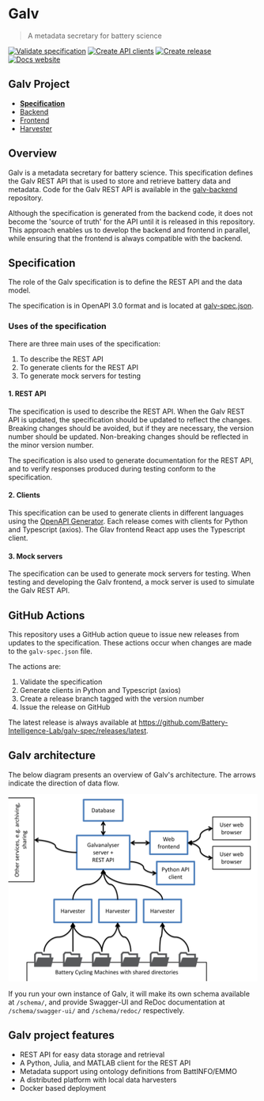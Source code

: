 # Galv
> A metadata secretary for battery science

[![Validate specification](https://github.com/Battery-Intelligence-Lab/galv-spec/actions/workflows/validate.yml/badge.svg)](https://github.com/marketplace/actions/super-linter)
[![Create API clients](https://github.com/Battery-Intelligence-Lab/galv-spec/actions/workflows/clients.yml/badge.svg)](https://github.com/Battery-Intelligence-Lab/galv-spec/actions/workflows/clients.yml)
[![Create release](https://github.com/Battery-Intelligence-Lab/galv-spec/actions/workflows/create-release.yml/badge.svg)](https://github.com/Battery-Intelligence-Lab/galv-spec/actions/workflows/create-release.yml)
[![Docs website](https://github.com/Battery-Intelligence-Lab/galv-spec/actions/workflows/docs.yml/badge.svg)](https://Battery-Intelligence-Lab.github.io/galv-spec/)

## Galv Project
- [**Specification**](/Battery-Intelligence-Lab/galv-spec)
- [Backend](/Battery-Intelligence-Lab/galv-backend)
- [Frontend](/Battery-Intelligence-Lab/galv-frontend)
- [Harvester](/Battery-Intelligence-Lab/galv-harvester)

## Overview

Galv is a metadata secretary for battery science. 
This specification defines the Galv REST API that is used to store and retrieve battery data and metadata.
Code for the Galv REST API is available in the [galv-backend](/Battery-Intelligence-Lab/galv-backend) repository.

Although the specification is generated from the backend code, it does not become the 'source of truth' for the API
until it is released in this repository. 
This approach enables us to develop the backend and frontend in parallel,
while ensuring that the frontend is always compatible with the backend.

## Specification

The role of the Galv specification is to define the REST API and the data model.

The specification is in OpenAPI 3.0 format and is located at [galv-spec.json](galv-spec.json).

### Uses of the specification

There are three main uses of the specification:
1. To describe the REST API
2. To generate clients for the REST API
3. To generate mock servers for testing

#### 1. REST API

The specification is used to describe the REST API.
When the Galv REST API is updated, the specification should be updated to reflect the changes.
Breaking changes should be avoided, but if they are necessary, the version number should be updated.
Non-breaking changes should be reflected in the minor version number.

The specification is also used to generate documentation for the REST API, 
and to verify responses produced during testing conform to the specification.

#### 2. Clients

This specification can be used to generate clients in different languages using the [OpenAPI Generator](https://openapi-generator.tech/).
Each release comes with clients for Python and Typescript (axios).
The Glav frontend React app uses the Typescript client.

#### 3. Mock servers

The specification can be used to generate mock servers for testing.
When testing and developing the Galv frontend, a mock server is used to simulate the Galv REST API.

## GitHub Actions

This repository uses a GitHub action queue to issue new releases from updates to the specification.
These actions occur when changes are made to the `galv-spec.json` file.

The actions are:
1. Validate the specification
2. Generate clients in Python and Typescript (axios)
3. Create a release branch tagged with the version number
4. Issue the release on GitHub

The latest release is always available at https://github.com/Battery-Intelligence-Lab/galv-spec/releases/latest.

## Galv architecture

The below diagram presents an overview of Galv's architecture. 
The arrows indicate the direction of data flow.

<p align="center">
    <img src="img/GalvStructure.PNG" alt="Data flows from battery cycling machines to Galv Harvesters, then to the     Galv server and REST API. Metadata can be updated and data read using the web client, and data can be downloaded by the Python client." width="600" />
</p>

If you run your own instance of Galv, it will make its own schema available at `/schema/`,
and provide Swagger-UI and ReDoc documentation at `/schema/swagger-ui/` and `/schema/redoc/` respectively.

## Galv project features
- REST API for easy data storage and retrieval
- A Python, Julia, and MATLAB client for the REST API
- Metadata support using ontology definitions from BattINFO/EMMO
- A distributed platform with local data harvesters
- Docker based deployment
